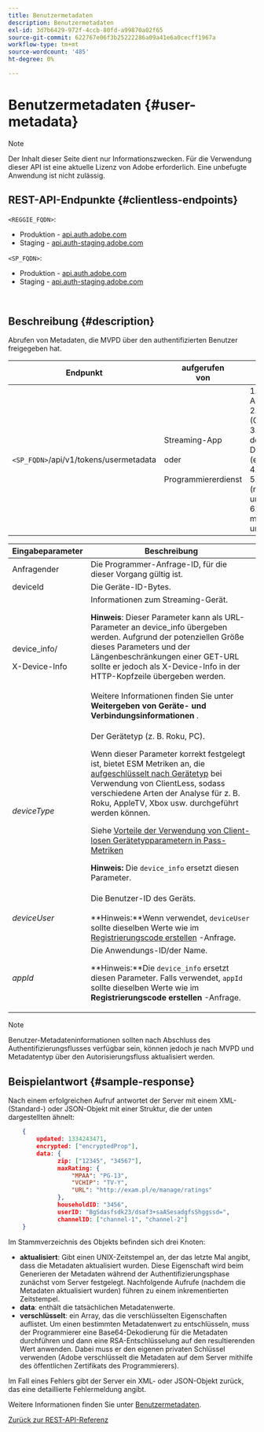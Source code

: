 ```yaml
---
title: Benutzermetadaten
description: Benutzermetadaten
exl-id: 3d7b6429-972f-4ccb-80fd-a99870a02f65
source-git-commit: 622767e06f3b25222286a09a41e6a0cecff1967a
workflow-type: tm+mt
source-wordcount: '485'
ht-degree: 0%

---
```


# Benutzermetadaten {#user-metadata}

>[!NOTE]
>
>Der Inhalt dieser Seite dient nur Informationszwecken. Für die Verwendung dieser API ist eine aktuelle Lizenz von Adobe erforderlich. Eine unbefugte Anwendung ist nicht zulässig.

## REST-API-Endpunkte {#clientless-endpoints}

`<REGGIE_FQDN>`:

* Produktion - [api.auth.adobe.com](http://api.auth.adobe.com/)
* Staging - [api.auth-staging.adobe.com](http://api.auth-staging.adobe.com/)

`<SP_FQDN>`:

* Produktion - [api.auth.adobe.com](http://api.auth.adobe.com/)
* Staging - [api.auth-staging.adobe.com](http://api.auth-staging.adobe.com/)

</br>

## Beschreibung {#description}

Abrufen von Metadaten, die MVPD über den authentifizierten Benutzer freigegeben hat.


| Endpunkt | aufgerufen  </br>von | Eingabe   </br>Parameter | HTTP  </br>Methode | Reaktion | HTTP  </br>Reaktion |
| --- | --- | --- | --- | --- | --- |
| `<SP_FQDN>`/api/v1/tokens/usermetadata | Streaming-App</br></br>oder</br></br>Programmiererdienst | 1. Antragsteller</br>2.  deviceId (Obligatorisch)</br>3.  device_info/X-Device-Info (erforderlich)</br>4.  deviceType</br>5.  deviceUser (nicht mehr unterstützt)</br>6.  appId (nicht mehr unterstützt) | GET | XML oder JSON, die Benutzermetadaten oder Fehlerdetails enthalten, falls dies nicht erfolgreich war. | 200 - Erfolg<p>404 - Keine Metadaten gefunden<p>412 - Ungültiges AuthN-Token (z. B. abgelaufenes Token) |


| Eingabeparameter | Beschreibung |
| --- | --- |
| Anfragender | Die Programmer-Anfrage-ID, für die dieser Vorgang gültig ist. |
| deviceId | Die Geräte-ID-Bytes. |
| device_info/<p>X-Device-Info | Informationen zum Streaming-Gerät.<p>**Hinweis**: Dieser Parameter kann als URL-Parameter an device_info übergeben werden. Aufgrund der potenziellen Größe dieses Parameters und der Längenbeschränkungen einer GET-URL sollte er jedoch als X-Device-Info in der HTTP-Kopfzeile übergeben werden. </br></br>Weitere Informationen finden Sie unter **Weitergeben von Geräte- und Verbindungsinformationen** <!--http://tve.helpdocsonline.com/passing-device-information-->. |
| _deviceType_ | Der Gerätetyp (z. B. Roku, PC).<p>Wenn dieser Parameter korrekt festgelegt ist, bietet ESM Metriken an, die [aufgeschlüsselt nach Gerätetyp](/help/authentication/entitlement-service-monitoring-overview.md#progr-filter-metrics) bei Verwendung von ClientLess, sodass verschiedene Arten der Analyse für z. B. Roku, AppleTV, Xbox usw. durchgeführt werden können.<p>Siehe [Vorteile der Verwendung von Client-losen Gerätetypparametern in Pass-Metriken](/help/authentication/benefits-of-using-the-clientless-devicetype-parameter-in-pass-metrics.md)<p>**Hinweis:** Die `device_info` ersetzt diesen Parameter. |
| _deviceUser_ | Die Benutzer-ID des Geräts.</br></br>**Hinweis:**Wenn verwendet, `deviceUser` sollte dieselben Werte wie im [Registrierungscode erstellen](/help/authentication/registration-code-request.md) -Anfrage. |
| _appId_ | Die Anwendungs-ID/der Name. <p>**Hinweis:**Die `device_info` ersetzt diesen Parameter. Falls verwendet, `appId` sollte dieselben Werte wie im **Registrierungscode erstellen** -Anfrage. |

>[!NOTE]
> 
>Benutzer-Metadateninformationen sollten nach Abschluss des Authentifizierungsflusses verfügbar sein, können jedoch je nach MVPD und Metadatentyp über den Autorisierungsfluss aktualisiert werden.




## Beispielantwort {#sample-response}

Nach einem erfolgreichen Aufruf antwortet der Server mit einem XML- (Standard-) oder JSON-Objekt mit einer Struktur, die der unten dargestellten ähnelt:

```JSON
    {
        updated: 1334243471,
        encrypted: ["encryptedProp"],
        data: {
              zip: ["12345", "34567"],
              maxRating: { 
                  "MPAA": "PG-13",
                  "VCHIP": "TV-Y", 
                  "URL": "http://exam.pl/e/manage/ratings"
              },
              householdID: "3456",
              userID: "BgSdasfsdk23/dsaf3+saASesadgfsShggssd=",
              channelID: ["channel-1", "channel-2"]
    }
```

Im Stammverzeichnis des Objekts befinden sich drei Knoten:

* **aktualisiert**: Gibt einen UNIX-Zeitstempel an, der das letzte Mal angibt, dass die Metadaten aktualisiert wurden. Diese Eigenschaft wird beim Generieren der Metadaten während der Authentifizierungsphase zunächst vom Server festgelegt. Nachfolgende Aufrufe (nachdem die Metadaten aktualisiert wurden) führen zu einem inkrementierten Zeitstempel.
* **data**: enthält die tatsächlichen Metadatenwerte.
* **verschlüsselt**: ein Array, das die verschlüsselten Eigenschaften auflistet. Um einen bestimmten Metadatenwert zu entschlüsseln, muss der Programmierer eine Base64-Dekodierung für die Metadaten durchführen und dann eine RSA-Entschlüsselung auf den resultierenden Wert anwenden. Dabei muss er den eigenen privaten Schlüssel verwenden (Adobe verschlüsselt die Metadaten auf dem Server mithilfe des öffentlichen Zertifikats des Programmierers).

Im Fall eines Fehlers gibt der Server ein XML- oder JSON-Objekt zurück, das eine detaillierte Fehlermeldung angibt.

Weitere Informationen finden Sie unter [Benutzermetadaten](/help/authentication/user-metadata-feature.md).

[Zurück zur REST-API-Referenz](/help/authentication/rest-api-reference.md)
